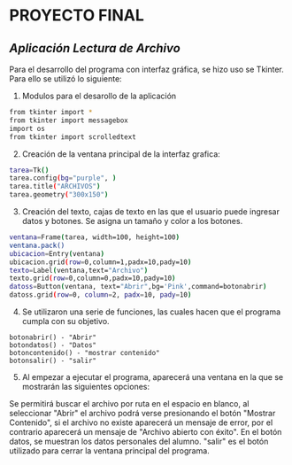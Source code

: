 # PROYECTO FINAL
## _Aplicación Lectura de Archivo_
Para el desarrollo del programa con interfaz gráfica, se hizo uso se Tkinter.
Para ello se utilizó lo siguiente:
1. Modulos para el desarollo de la aplicación
```sh
from tkinter import *
from tkinter import messagebox
import os
from tkinter import scrolledtext
```

2. Creación de la ventana principal de la interfaz grafica:
```sh
tarea=Tk()
tarea.config(bg="purple", )
tarea.title("ARCHIVOS")
tarea.geometry("300x150")
```
3. Creación del texto, cajas de texto en las que el usuario puede ingresar datos y botones. Se asigna un tamaño y color a los botones.

```sh
ventana=Frame(tarea, width=100, height=100)
ventana.pack()
ubicacion=Entry(ventana)
ubicacion.grid(row=0,column=1,padx=10,pady=10)
texto=Label(ventana,text="Archivo")
texto.grid(row=0,column=0,padx=10,pady=10)
datoss=Button(ventana, text="Abrir",bg='Pink',command=botonabrir)
datoss.grid(row=0, column=2, padx=10, pady=10)
```
4. Se utilizaron una serie de funciones, las cuales hacen que el programa cumpla con su objetivo.
```
botonabrir() - "Abrir" 
botondatos() - "Datos" 
botoncontenido() - "mostrar contenido" 
botonsalir() - "salir" 
```
5. Al empezar a ejecutar el programa, aparecerá una ventana en la que se mostrarán las siguientes opciones: 


Se permitirá buscar el archivo por ruta en el espacio en blanco, al seleccionar "Abrir" el archivo podrá verse presionando el botón "Mostrar Contenido", si el archivo no existe aparecerá un mensaje de error, por el contrario aparecerá un mensaje de "Archivo abierto con éxito".
En el botón datos, se muestran los datos personales del alumno.
"salir" es el botón utilizado para cerrar la ventana principal del programa.





